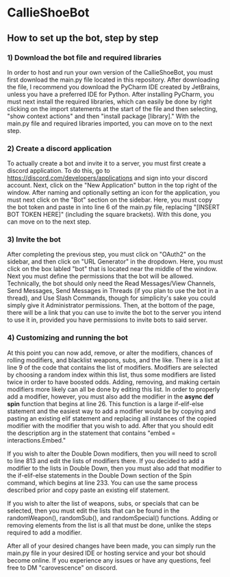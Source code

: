 # CallieShoeBot

## How to set up the bot, step by step

### 1) Download the bot file and required libraries

In order to host and run your own version of the CallieShoeBot, you must first download the main.py file located in this repository. After downloading the file, I recommend you download the PyCharm IDE created by JetBrains, unless you have a preferred IDE for Python. After installing PyCharm, you must next install the required libraries, which can easily be done by right clicking on the import statements at the start of the file and then selecting, "show context actions" and then "install package [library]." With the main.py file and required libraries imported, you can move on to the next step.

### 2) Create a discord application

To actually create a bot and invite it to a server, you must first create a discord application. To do this, go to https://discord.com/developers/applications and sign into your discord account. Next, click on the "New Application" button in the top right of the window. After naming and optionally setting an icon for the application, you must next click on the "Bot" section on the sidebar. Here, you must copy the bot token and paste in into line 6 of the main.py file, replacing "[INSERT BOT TOKEN HERE]" (including the square brackets). With this done, you can move on to the next step.

### 3) Invite the bot

After completing the previous step, you must click on "OAuth2" on the sidebar, and then click on "URL Generator" in the dropdown. Here, you must click on the box labled "bot" that is located near the middle of the window. Next you must define the permissions that the bot will be allowed. Technically, the bot should only need the Read Messages/View Channels, Send Messages, Send Messages in Threads (if you plan to use the bot in a thread), and Use Slash Commands, though for simplicity's sake you could simply give it Administrator permissions. Then, at the bottom of the page, there will be a link that you can use to invite the bot to the server you intend to use it in, provided you have permissions to invite bots to said server.

### 4) Customizing and running the bot

At this point you can now add, remove, or alter the modifiers, chances of rolling modifiers, and blacklist weapons, subs, and the like. There is a list at line 9 of the code that contains the list of modifiers. Modifiers are selected by choosing a random index within this list, thus some modifiers are listed twice in order to have boosted odds. Adding, removing, and making certain modifiers more likely can all be done by editing this list. In order to properly add a modifier, however, you must also add the modifier in the **async def spin** function that begins at line 26. This function is a large if-elif-else statement and the easiest way to add a modifier would be by copying and pasting an existing elif statement and replacing all instances of the copied modifier with the modifier that you wish to add. After that you should edit the description arg in the statement that contains "embed = interactions.Embed." 

If you wish to alter the Double Down modifiers, then you will need to scroll to line 813 and edit the lists of modifiers there. If you decided to add a modifier to the lists in Double Down, then you must also add that modifier to the if-elif-else statements in the Double Down section of the Spin command, which begins at line 233. You can use the same process described prior and copy paste an existing elif statement.

If you wish to alter the list of weapons, subs, or specials that can be selected, then you must edit the lists that can be found in the randomWeapon(), randomSub(), and randomSpecial() functions. Adding or removing elements from the list is all that must be done, unlike the steps required to add a modifier.

After all of your desired changes have been made, you can simply run the main.py file in your desired IDE or hosting service and your bot should become online. If you experience any issues or have any questions, feel free to DM "carovescence" on discord.
